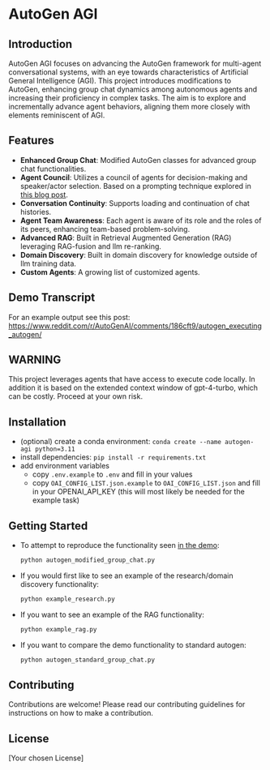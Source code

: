 # AutoGen AGI

## Introduction
AutoGen AGI focuses on advancing the AutoGen framework for multi-agent conversational systems, with an eye towards characteristics of Artificial General Intelligence (AGI). This project introduces modifications to AutoGen, enhancing group chat dynamics among autonomous agents and increasing their proficiency in complex tasks. The aim is to explore and incrementally advance agent behaviors, aligning them more closely with elements reminiscent of AGI.


## Features
- **Enhanced Group Chat**: Modified AutoGen classes for advanced group chat functionalities.
- **Agent Council**: Utilizes a council of agents for decision-making and speaker/actor selection. Based on a prompting technique explored in [this blog post](https://www.prompthub.us/blog/exploring-multi-persona-prompting-for-better-outputs).
- **Conversation Continuity**: Supports loading and continuation of chat histories.
- **Agent Team Awareness**: Each agent is aware of its role and the roles of its peers, enhancing team-based problem-solving.
- **Advanced RAG**: Built in Retrieval Augmented Generation (RAG) leveraging RAG-fusion and llm re-ranking.
- **Domain Discovery**: Built in domain discovery for knowledge outside of llm training data.
- **Custom Agents**: A growing list of customized agents.


## Demo Transcript
For an example output see this post: https://www.reddit.com/r/AutoGenAI/comments/186cft9/autogen_executing_autogen/

## WARNING
This project leverages agents that have access to execute code locally. In addition it is based on the extended context window of gpt-4-turbo, which can be costly. Proceed at your own risk.

## Installation
- (optional) create a conda environment: `conda create --name autogen-agi python=3.11`
- install dependencies: `pip install -r requirements.txt`
- add environment variables
  - copy `.env.example` to `.env` and fill in your values
  - copy `OAI_CONFIG_LIST.json.example` to `OAI_CONFIG_LIST.json` and fill in your OPENAI_API_KEY (this will most likely be needed for the example task)
  
## Getting Started
- To attempt to reproduce the functionality seen [in the demo](https://www.prompthub.us/blog/exploring-multi-persona-prompting-for-better-outputs):
  ```bash
  python autogen_modified_group_chat.py
  ```
- If you would first like to see an example of the research/domain discovery functionality:
  ```bash
  python example_research.py
  ```
- If you want to see an example of the RAG functionality:
  ```bash
  python example_rag.py
  ```
- If you want to compare the demo functionality to standard autogen:
  ```bash
  python autogen_standard_group_chat.py
  ```


## Contributing
Contributions are welcome! Please read our contributing guidelines for instructions on how to make a contribution.

## License
[Your chosen License]

